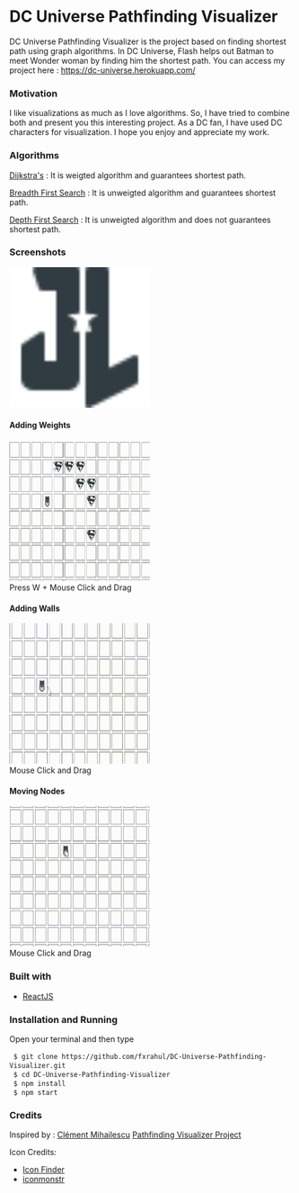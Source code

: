 # DC Universe Pathfinding Visualizer
DC Universe Pathfinding Visualizer is the project based on finding shortest path using graph algorithms. In DC Universe, Flash helps out Batman to meet Wonder woman by finding him the shortest path. You can access my project here : https://dc-universe.herokuapp.com/

### Motivation
I like visualizations as much as I love algorithms. So, I have tried to combine both and present you this interesting project. As a DC fan, I have used DC characters for visualization. I hope you enjoy and appreciate my work.

### Algorithms
[Dijkstra's](https://en.wikipedia.org/wiki/Dijkstra%27s_algorithm) : It is weigted algorithm and guarantees shortest path.

[Breadth First Search](https://en.wikipedia.org/wiki/Breadth-first_search) : It is unweigted algorithm and guarantees shortest path.

[Depth First Search](https://en.wikipedia.org/wiki/Depth-first_search) : It is unweigted algorithm and does not guarantees shortest path.


### Screenshots
<img src="https://github.com/fxrahul/DC-Universe-Pathfinding-Visualizer/blob/master/src/PathFinderVisualizer/images/justiceLeague.svg" alt = "Justice League" width="250px"
height = "250px" />

#### Adding Weights
<img src="https://github.com/fxrahul/DC-Universe-Pathfinding-Visualizer/blob/master/src/PathFinderVisualizer/images/addWeights.gif" alt = "Weights" width="250px"
height = "250px" />
<br/>
Press W + Mouse Click and Drag

#### Adding Walls
<img src="https://github.com/fxrahul/DC-Universe-Pathfinding-Visualizer/blob/master/src/PathFinderVisualizer/images/addWalls.gif" alt = "Walls" width="250px"
height = "250px" />
<br/>
Mouse Click and Drag

#### Moving Nodes
<img src="https://github.com/fxrahul/DC-Universe-Pathfinding-Visualizer/blob/master/src/PathFinderVisualizer/images/movingNodes.gif" alt = "Nodes" width="250px"
height = "250px" />
<br/>
Mouse Click and Drag

### Built with
* [ReactJS](https://reactjs.org/)

### Installation and Running

Open your terminal and then type

```
 $ git clone https://github.com/fxrahul/DC-Universe-Pathfinding-Visualizer.git 
 $ cd DC-Universe-Pathfinding-Visualizer
 $ npm install
 $ npm start
 ```
 
 ### Credits
 Inspired by :
 [Clément Mihailescu](https://github.com/clementmihailescu) [Pathfinding Visualizer Project](https://github.com/clementmihailescu/Pathfinding-Visualizer)
 
 Icon Credits:
 * <a href = "https://www.iconfinder.com/">Icon Finder</a>
 * <a href = "https://iconmonstr.com/">iconmonstr</a>
